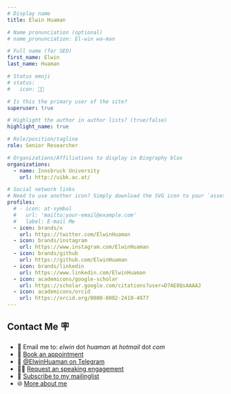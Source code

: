 ```yaml
---
# Display name
title: Elwin Huaman

# Name pronunciation (optional)
# name_pronunciation: El-win wa-man

# Full name (for SEO)
first_name: Elwin
last_name: Huaman

# Status emoji
# status:
#   icon: 🧑‍💻

# Is this the primary user of the site?
superuser: true

# Highlight the author in author lists? (true/false)
highlight_name: true

# Role/position/tagline
role: Senior Researcher

# Organizations/Affiliations to display in Biography blox
organizations:
  - name: Innsbruck University
    url: http://uibk.ac.at/

# Social network links
# Need to use another icon? Simply download the SVG icon to your `assets/media/icons/` folder.
profiles:
  # - icon: at-symbol
  #   url: 'mailto:your-email@example.com'
  #   label: E-mail Me
  - icon: brands/x
    url: https://twitter.com/ElwinHuaman
  - icon: brands/instagram
    url: https://www.instagram.com/ElwinHuaman
  - icon: brands/github
    url: https://github.com/ElwinHuaman
  - icon: brands/linkedin
    url: https://www.linkedin.com/ElwinHuaman
  - icon: academicons/google-scholar
    url: https://scholar.google.com/citations?user=D7AE8QsAAAAJ
  - icon: academicons/orcid
    url: https://orcid.org/0000-0002-2410-4977
---
```

## Contact Me 🪧
- 📧 Email me to: _elwin_ dot _huaman_ at _hotmail_ dot _com_
- 📅 [Book an appointment](https://calendly.com/elwinhuaman/meeting)
- 💬 [@ElwinHuaman on Telegram](https://t.me/ElwinHuaman)
- 👨‍🏫 [Request an speaking engagement](https://forms.gle/J68UZL5bWMXSpcTt5)
- 📧 [Subscribe to my mailinglist](mailto:https://groups.google.com/g/elwinhuaman/)
- 🌐 [More about me](https://www.google.com/search?kgmid=/g/11fj545kct)